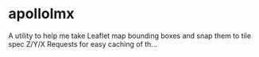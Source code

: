 # apollolmx
A utility to help me take Leaflet map bounding boxes and snap them to tile spec Z/Y/X Requests for easy caching of th…
